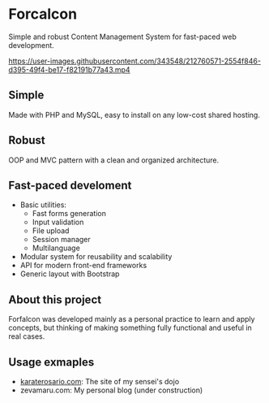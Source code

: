 # Forcalcon

Simple and robust Content Management System for fast-paced web development.


https://user-images.githubusercontent.com/343548/212760571-2554f846-d395-49f4-be17-f82191b77a43.mp4



## Simple

Made with PHP and MySQL, easy to install on any low-cost shared hosting.

## Robust

OOP and MVC pattern with a clean and organized architecture.

## Fast-paced develoment

- Basic utilities:
  - Fast forms generation
  - Input validation
  - File upload
  - Session manager
  - Multilanguage
- Modular system for reusability and scalability
- API for modern front-end frameworks
- Generic layout with Bootstrap

## About this project

Forfalcon was developed mainly as a personal practice to learn and apply concepts, but thinking of making something fully functional and useful in real cases.

## Usage exmaples

- [karaterosario.com](http://karaterosario.com): The site of my sensei's dojo
- zevamaru.com: My personal blog (under construction)
